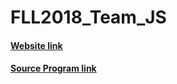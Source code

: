 # FLL2018_Team_JS
#### [Website link](https://yan-ren.github.io/FLL2018_Team_JSL/)
#### [Source Program link](https://drive.google.com/drive/folders/14YsNjg4m67QhpYoNtYxc8pjGikl15GUJ?usp=sharing)
